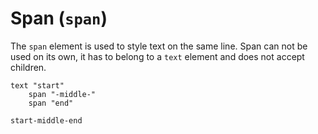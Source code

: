 # Span (`span`)

The `span` element is used to style text on the same line.
Span can not be used on its own, it has to belong to a `text` element and does
not accept children.

```
text "start"
    span "-middle-"
    span "end"
```

```
start-middle-end
```
